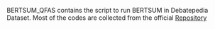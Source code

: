BERTSUM_QFAS contains the script to run BERTSUM in Debatepedia Dataset. Most of the codes are collected from the official [Repository](https://github.com/nlpyang/PreSumm)

